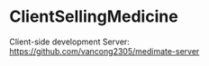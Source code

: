 # ClientSellingMedicine
 Client-side development
 Server: https://github.com/vancong2305/medimate-server
